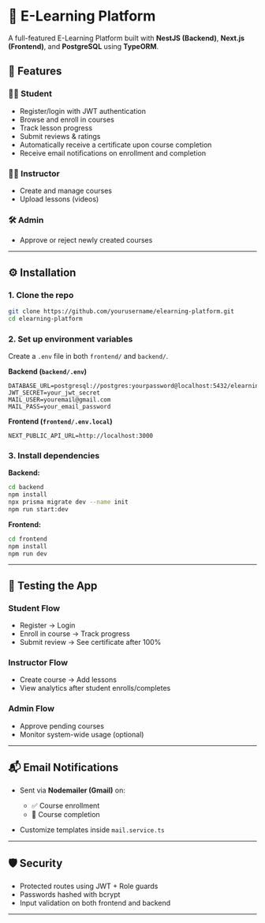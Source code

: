 # 📘 E-Learning Platform

A full-featured E-Learning Platform built with **NestJS (Backend)**, **Next.js (Frontend)**, and **PostgreSQL** using **TypeORM**.

## 🚀 Features

### 👨‍🎓 Student
- Register/login with JWT authentication
- Browse and enroll in courses
- Track lesson progress
- Submit reviews & ratings
- Automatically receive a certificate upon course completion
- Receive email notifications on enrollment and completion

### 👩‍🏫 Instructor
- Create and manage courses
- Upload lessons (videos)

### 🛠️ Admin
- Approve or reject newly created courses

---

## ⚙️ Installation

### 1. Clone the repo
```bash
git clone https://github.com/yourusername/elearning-platform.git
cd elearning-platform
````

### 2. Set up environment variables

Create a `.env` file in both `frontend/` and `backend/`.

**Backend (`backend/.env`)**

```env
DATABASE_URL=postgresql://postgres:yourpassword@localhost:5432/elearning
JWT_SECRET=your_jwt_secret
MAIL_USER=youremail@gmail.com
MAIL_PASS=your_email_password
```

**Frontend (`frontend/.env.local`)**

```env
NEXT_PUBLIC_API_URL=http://localhost:3000
```

### 3. Install dependencies

**Backend:**

```bash
cd backend
npm install
npx prisma migrate dev --name init
npm run start:dev
```

**Frontend:**

```bash
cd frontend
npm install
npm run dev
```

---

## 🧪 Testing the App

### Student Flow

* Register → Login
* Enroll in course → Track progress
* Submit review → See certificate after 100%

### Instructor Flow

* Create course → Add lessons
* View analytics after student enrolls/completes

### Admin Flow

* Approve pending courses
* Monitor system-wide usage (optional)

---

## 📬 Email Notifications

* Sent via **Nodemailer (Gmail)** on:

  * ✅ Course enrollment
  * 🎉 Course completion
* Customize templates inside `mail.service.ts`
---

## 🛡️ Security

* Protected routes using JWT + Role guards
* Passwords hashed with bcrypt
* Input validation on both frontend and backend

---
